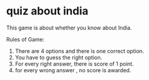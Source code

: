 # quiz about india

This game is about whether you know about India.

Rules of Game:
1. There are 4 options and there is one correct option.
2. You have to guess the right option.
3. For every right answer, there is score of 1 point.
4. for every wrong answer , no score is awarded.
